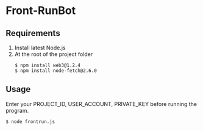 # Front-RunBot
## Requirements
1. Install latest Node.js
2. At the root of the project folder
    ```
    $ npm install web3@1.2.4
    $ npm install node-fetch@2.6.0
    ```


## Usage
Enter your PROJECT_ID, USER_ACCOUNT, PRIVATE_KEY before running the program.

```bash
$ node frontrun.js
```
